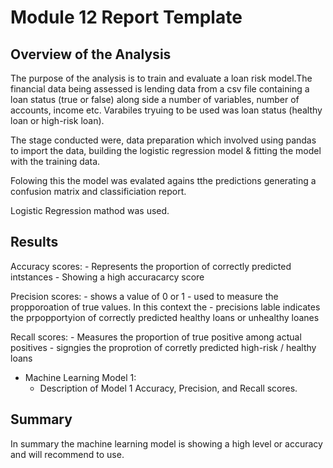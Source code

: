 # Module 12 Report Template

## Overview of the Analysis



The purpose of the analysis is to train and evaluate a loan risk model.The financial data being assessed is lending data from a csv file containing a loan status (true or false) along side a number of variables, number of accounts, income etc. Varabiles tryuing to be used was loan status (healthy loan or high-risk loan).

The stage conducted were, data preparation which involved using pandas to import the data, building the logistic regression model & fitting the model with the training data. 

Folowing this the model was evalated agains tthe predictions generating a confusion matrix and classificiation report. 

Logistic Regression mathod was used. 

## Results

Accuracy scores:
    - Represents the proportion of correctly predicted intstances
    - Showing a high accuracarcy score 


Precision scores: 
    - shows a value of 0 or 1
    - used to measure the propporoation of true values. In this context the - precisions lable indicates the prpopportyion of correctly predicted healthy loans or unhealthy loanes



Recall scores:
     - Measures the proportion of true positive among actual positives
     - signgies the proprotion of corretly predicted high-risk / healthy loans


* Machine Learning Model 1:
    * Description of Model 1 Accuracy, Precision, and Recall scores.

## Summary

In summary the machine learning model is showing a high level or accuracy and will recommend to use. 
